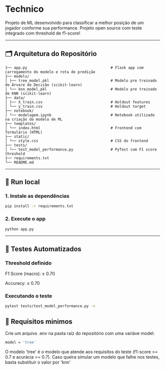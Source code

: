# Technico

Projeto de ML desenvolvido para classificar a melhor posição de um jogador conforme sua performance.
Projeto open source com teste integrado com threshold de f1-score!

---

## 🗂️ Arquitetura do Repositório

```
├── app.py                                      # Flask app com carregamento do modelo e rota de predição
├── models/
│ ├── tree_model.pkl                            # Modelo pre treinado de Árvore de Decisão (scikit-learn)
│ └── knn_model.pkl                             # Modelo pre treinado de KNN (scikit-learn)
├── data/
│ ├── X_train.csv                               # Holdout features
│ └── y_train.csv                               # Holdout target
├── notebook/
│ └── modelagem.ipynb                           # Notebook utilizado na criação do modelo de ML
├── templates/
│ └── index.html                                # Frontend com formulário (HTML)
├── static/
│ └── style.css                                 # CSS do frontend
├── tests/
│ └── test_model_performance.py                 # PyTest com F1 score threshold
├── requirements.txt
└── README.md
```

---

## 🚀 Run local

### 1. Instale as dependências

```bash
pip install -r requirements.txt
```

### 2. Execute o app

```bash
python app.py
```

---

## 🧪 Testes Automatizados

### Threshold definido
F1 Score (macro): ≥ 0.70

Accuracy: ≥ 0.70

### Executando o teste

```bash
pytest tests/test_model_performance.py -v
```

## 📌 Requisitos minimos

Crie um arquivo .env na pasta raíz do repositório com uma variáve model:

```bash
model = 'tree'
```

O modelo 'tree' é o modelo que atende aos requisitos do teste (f1-score >= 0.7 e acurácia >= 0.7).
Caso queira simular um modelo que falhe nos testes, basta substituir o valor por 'knn'
